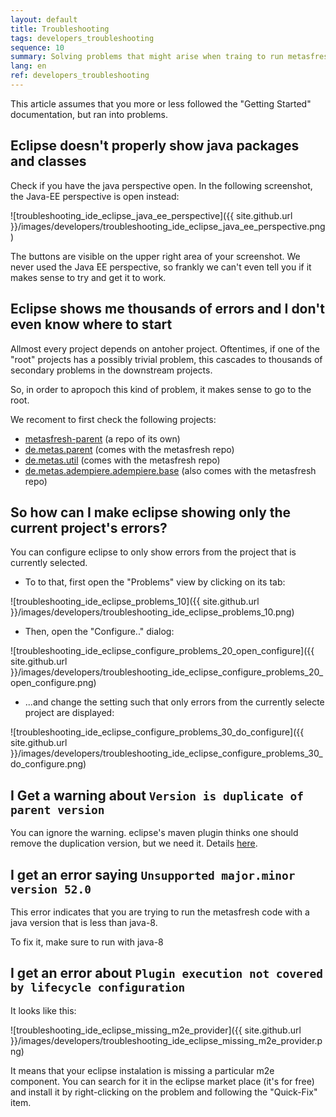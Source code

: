 ```yaml
---
layout: default
title: Troubleshooting
tags: developers_troubleshooting
sequence: 10 
summary: Solving problems that might arise when traing to run metasfresh from eclipse
lang: en
ref: developers_troubleshooting
---
```


This article assumes that you more or less followed the "Getting Started" documentation, but ran into problems.

## Eclipse doesn't properly show java packages and classes

Check if you have the java perspective open. In the following screenshot, the Java-EE perspective is open instead:

![troubleshooting_ide_eclipse_java_ee_perspective]({{ site.github.url }}/images/developers/troubleshooting_ide_eclipse_java_ee_perspective.png)

The buttons are visible on the upper right area of your screenshot.
We never used the Java EE perspective, so frankly we can't even tell you if it makes sense to try and get it to work.

## Eclipse shows me thousands of errors and I don't even know where to start

Allmost every project depends on antoher project. Oftentimes, if one of the "root" projects has a possibly trivial problem, this cascades to thousands of secondary problems in the downstream projects.

So, in order to apropoch this kind of problem, it makes sense to go to the root.

We recoment to first check the following projects:

* [metasfresh-parent](https://github.com/metasfresh/metasfresh-parent) (a repo of its own)
* [de.metas.parent](https://github.com/metasfresh/metasfresh/tree/master/de.metas.parent) (comes with the metasfresh repo)
* [de.metas.util](https://github.com/metasfresh/metasfresh/tree/master/de.metas.util) (comes with the metasfresh repo)
* [de.metas.adempiere.adempiere.base](https://github.com/metasfresh/metasfresh/tree/master/de.metas.adempiere.adempiere/base) (also comes with the metasfresh repo)

## So how can I make eclipse showing only the current project's errors?

You can configure eclipse to only show errors from the project that is currently selected.

* To to that, first open the "Problems" view by clicking on its tab:

![troubleshooting_ide_eclipse_problems_10]({{ site.github.url }}/images/developers/troubleshooting_ide_eclipse_problems_10.png)

* Then, open the "Configure.." dialog:

![troubleshooting_ide_eclipse_configure_problems_20_open_configure]({{ site.github.url }}/images/developers/troubleshooting_ide_eclipse_configure_problems_20_open_configure.png)

* ...and change the setting such that only errors from the currently selecte project are displayed: 

![troubleshooting_ide_eclipse_configure_problems_30_do_configure]({{ site.github.url }}/images/developers/troubleshooting_ide_eclipse_configure_problems_30_do_configure.png)

## I Get a warning about `Version is duplicate of parent version`

You can ignore the warning. eclipse's maven plugin thinks one should remove the duplication version, but we need it. Details [here](http://docs.metasfresh.org/pages/infrastructure/ci_en).

## I get an error saying `Unsupported major.minor version 52.0`

This error indicates that you are trying to run the metasfresh code with a java version that is less than java-8.

To fix it, make sure to run with java-8

## I get an error about `Plugin execution not covered by lifecycle configuration`

It looks like this:

![troubleshooting_ide_eclipse_missing_m2e_provider]({{ site.github.url }}/images/developers/troubleshooting_ide_eclipse_missing_m2e_provider.png)

It means that your eclipse instalation is missing a particular m2e component. You can search for it in the eclipse market place (it's for free) and install it by right-clicking on the problem and following the "Quick-Fix" item.

